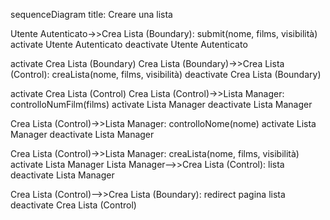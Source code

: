 sequenceDiagram
title: Creare una lista

Utente Autenticato->>Crea Lista (Boundary): submit(nome, films, visibilità)
activate Utente Autenticato
deactivate Utente Autenticato

activate Crea Lista (Boundary)
Crea Lista (Boundary)->>Crea Lista (Control): creaLista(nome, films, visibilità)
deactivate Crea Lista (Boundary)

activate Crea Lista (Control)
Crea Lista (Control)->>Lista Manager: controlloNumFilm(films)
activate Lista Manager
deactivate Lista Manager

Crea Lista (Control)->>Lista Manager: controlloNome(nome)
activate Lista Manager
deactivate Lista Manager

Crea Lista (Control)->>Lista Manager: creaLista(nome, films, visibilità)
activate Lista Manager
Lista Manager-->>Crea Lista (Control): lista
deactivate Lista Manager

Crea Lista (Control)-->>Crea Lista (Boundary): redirect pagina lista
deactivate Crea Lista (Control)
